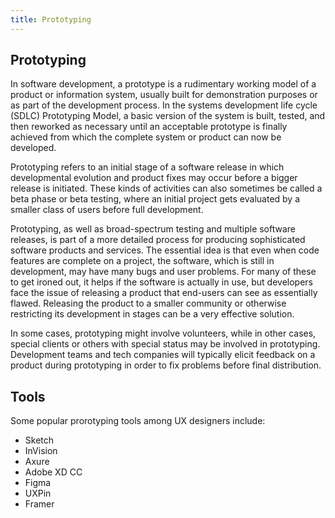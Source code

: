 ```yaml
---
title: Prototyping
---
```

## Prototyping

<p>In software development, a prototype is a rudimentary working model of a product or information system, usually built for demonstration purposes or as part of the development process. In the systems development life cycle (SDLC) Prototyping Model, a basic version of the system is built, tested, and then reworked as necessary until an acceptable prototype is finally achieved from which the complete system or product can now be developed.</p>
<p>Prototyping refers to an initial stage of a software release in which developmental evolution and product fixes may occur before a bigger release is initiated. These kinds of activities can also sometimes be called a beta phase or beta testing, where an initial project gets evaluated by a smaller class of users before full development.</p>
<p>Prototyping, as well as broad-spectrum testing and multiple software releases, is part of a more detailed process for producing sophisticated software products and services. The essential idea is that even when code features are complete on a project, the software, which is still in development, may have many bugs and user problems. For many of these to get ironed out, it helps if the software is actually in use, but developers face the issue of releasing a product that end-users can see as essentially flawed. Releasing the product to a smaller community or otherwise restricting its development in stages can be a very effective solution.</p> 
<p>In some cases, prototyping might involve volunteers, while in other cases, special clients or others with special status may be involved in prototyping. Development teams and tech companies will typically elicit feedback on a product during prototyping in order to fix problems before final distribution.</p>


## Tools

Some popular prorotyping tools among UX designers include:

- Sketch
- InVision
- Axure
- Adobe XD CC
- Figma
- UXPin
- Framer


